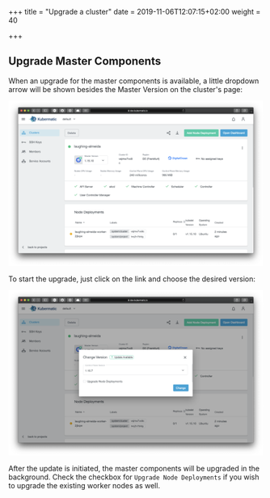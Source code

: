 +++
title = "Upgrade a cluster"
date = 2019-11-06T12:07:15+02:00
weight = 40

+++

## Upgrade Master Components

When an upgrade for the master components is available, a little dropdown arrow will be shown besides the Master Version on the cluster's page:

![Cluster with available upgrade](04-upgrade-cluster-arrow.png)

To start the upgrade, just click on the link and choose the desired version:

![Dialog to choose upgrade version](04-upgrade-cluster-select-version.png)

After the update is initiated, the master components will be upgraded in the background. Check the checkbox for `Upgrade Node Deployments` if you wish to upgrade the existing worker nodes as well.
